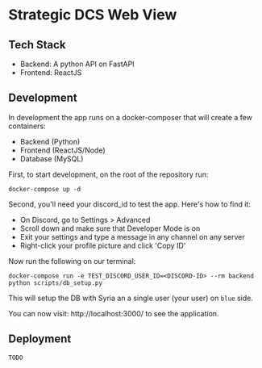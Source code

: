 # Strategic DCS Web View

## Tech Stack

- Backend: A python API on FastAPI
- Frontend: ReactJS

## Development

In development the app runs on a docker-composer that will create a few containers:

 - Backend (Python)
 - Frontend (ReactJS/Node)
 - Database (MySQL)

First, to start development, on the root of the repository run:

`docker-compose up -d`

Second, you'll need your discord_id to test the app. Here's how to find it:

- On Discord, go to Settings > Advanced
- Scroll down and make sure that Developer Mode is on
- Exit your settings and type a message in any channel on any server
- Right-click your profile picture and click 'Copy ID'

Now run the following on our terminal:

`docker-compose run -e TEST_DISCORD_USER_ID=<DISCORD-ID> --rm backend python scripts/db_setup.py`

This will setup the DB with Syria an a single user (your user) on `blue` side.

You can now visit: http://localhost:3000/ to see the application.

## Deployment

`TODO`
